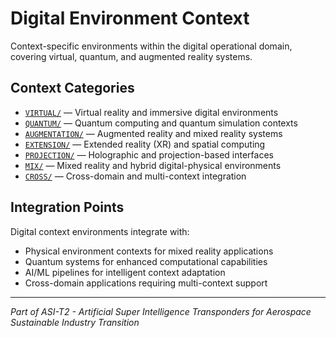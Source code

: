 # Digital Environment Context

Context-specific environments within the digital operational domain, covering virtual, quantum, and augmented reality systems.

## Context Categories

- [`VIRTUAL/`](./VIRTUAL/) — Virtual reality and immersive digital environments
- [`QUANTUM/`](./QUANTUM/) — Quantum computing and quantum simulation contexts
- [`AUGMENTATION/`](./AUGMENTATION/) — Augmented reality and mixed reality systems
- [`EXTENSION/`](./EXTENSION/) — Extended reality (XR) and spatial computing
- [`PROJECTION/`](./PROJECTION/) — Holographic and projection-based interfaces
- [`MIX/`](./MIX/) — Mixed reality and hybrid digital-physical environments
- [`CROSS/`](./CROSS/) — Cross-domain and multi-context integration

## Integration Points

Digital context environments integrate with:
- Physical environment contexts for mixed reality applications
- Quantum systems for enhanced computational capabilities  
- AI/ML pipelines for intelligent context adaptation
- Cross-domain applications requiring multi-context support

---

*Part of ASI-T2 - Artificial Super Intelligence Transponders for Aerospace Sustainable Industry Transition*